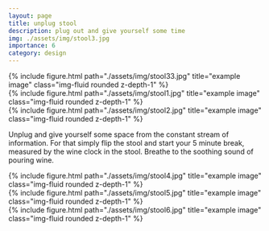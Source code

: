 ```yaml
---
layout: page
title: unplug stool
description: plug out and give yourself some time
img: ./assets/img/stool3.jpg
importance: 6
category: design
---
```



<div class="row">
    <div class="col-sm mt-3 mt-md-0">
        {% include figure.html path="./assets/img/stool33.jpg" title="example image" class="img-fluid rounded z-depth-1" %}
    </div>
    <div class="col-sm mt-3 mt-md-0">
        {% include figure.html path="./assets/img/stool1.jpg" title="example image" class="img-fluid rounded z-depth-1" %}
    </div>
    <div class="col-sm mt-3 mt-md-0">
        {% include figure.html path="./assets/img/stool2.jpg" title="example image" class="img-fluid rounded z-depth-1" %}
    </div>
</div>

Unplug and give yourself some space from the constant stream of information.
For that simply flip the stool and start your 5 minute break, measured by the wine clock
in the stool. 
Breathe to the soothing sound of pouring wine. 

<div class="row">
    <div class="col-sm mt-3 mt-md-0">
        {% include figure.html path="./assets/img/stool4.jpg" title="example image" class="img-fluid rounded z-depth-1" %}
    </div>
    <div class="col-sm mt-3 mt-md-0">
        {% include figure.html path="./assets/img/stool5.jpg" title="example image" class="img-fluid rounded z-depth-1" %}
    </div>
    <div class="col-sm mt-3 mt-md-0">
        {% include figure.html path="./assets/img/stool6.jpg" title="example image" class="img-fluid rounded z-depth-1" %}
    </div>
</div>


